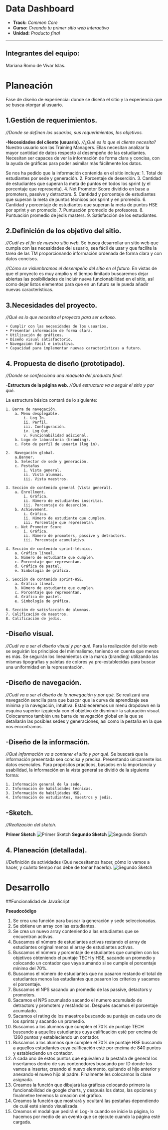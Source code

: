 # Data Dashboard

* **Track:** _Common Core_
* **Curso:** _Creando tu primer sitio web interactivo_
* **Unidad:** _Producto final_

***
## Integrantes del equipo:

Mariana Romo de Vivar Islas. 


# Planeación 
Fase de diseño de experiencia: donde se diseña el sitio y la experiencia que se busca otorgar al usuario.

## 1.Gestión de requerimientos.
*//Donde se definen los usuarios, sus requerimientos, los objetivos.*

**-Necesidades del cliente (usuario).**
*//¿Qué es lo que el cliente necesita?*
Nuestro usuario son las Training Managers. Ellas necesitan analizar la mayor cantidad de datos  respecto al desempeño de las estudiantes.  Necesitan ser capaces de ver la información de forma clara y concisa, con la ayuda de gráficas para poder asimilar más fácilmente los datos. 

Se nos ha pedido que la información contenida en el sitio incluya: 
	1. Total de estudiantes por sede y generación. 
	2. Porcentaje de deserción. 
	3. Cantidad de estudiantes que superan la meta de puntos en todos los sprint (y el porcentaje que representa).
	4. Net Promotor Score dividido en base a promoters, passive y detractors. 
	5. Cantidad y porcentaje de estudiantes que superan la meta de puntos técnicos por sprint y en promedio. 
	6. Cantidad y porcentaje de estudiantes que superan la meta de puntos HSE por sprint y en promedio. 
	7. Puntuación promedio de profesores.
	8. Puntuación promedio de jedis masters.
	9. Satisfacción de los estudiantes.
	
## 2.Definición de los objetivo del sitio.
*//Cuál es el fin de nuestro sitio web.*
Se busca desarrollar un sitio web que cumpla con las necesidades del usuario, sea fácil de usar y que facilite la tarea de las TM proporcionando información ordenada de forma clara y con datos concisos. 

*//Cómo se vislumbramos el desempeño del sitio en el futuro.*
En vistas de que el proyecto es muy amplio y el tiempo limitado buscaremos dejar abiertas las posibilidades de incluir nueva funcionabilidad en el sitio, así como dejar listos elementos para que en un futuro se le pueda añadir nuevas características.

## 3.Necesidades del proyecto.
*//Qué es lo que necesita el proyecto para ser exitoso.*

	• Cumplir con las necesidades de los usuarios. 
	• Presentar información de forma clara. 
	• Utilización de gráficos. 
	• Diseño visual satisfactorio. 
	• Navegación fácil e intuitiva. 
	• Capacidad para implementar nuevas características a futuro.

## 4. Propuesta de diseño (prototipado).
*//Donde se confecciona una maqueta del producto final.*

**-Estructura de la página web.**
*//Qué estructura va a seguir el sitio y por qué.*

La estructura básica contará de lo siguiente: 

	1. Barra de navegación. 
		a. Menu desplegable. 
			i. Log In. 
			ii. Perfil.
			iii. Configuración. 
			iv. Log Out. 
			v. Funcionabilidad adicional.
		b. Logo de laboratoria (branding). 
		c. Foto de perfil de usuario (log in).
		
	2.  Navegación global.
        a.Banner.
		b. Selector de sede y generación. 
		c. Pestañas 
			i. Vista general.
			ii. Vista alumnas. 
			iii. Vista maestros.
			
	3. Sección de contenido general (Vista general). 
		a. Enrollment. 
			i. Gráfica. 
			ii. Número de estudiantes inscritas.
			iii. Porcentaje de deserción. 
		b. Achievement. 
			i. Gráfica.
			ii. Número de estudiante que cumplen. 
			iii. Porcentaje que representan.
		c. Net Promoter Score
			i. Gráfica.
			ii. Número de promoters, passive y detractors.
			iii. Porcentaje acumulativo.
			
	4. Sección de contenido sprint-técnico.
		a. Gráfica líneal.
		b. Número de estudiante que cumplen. 
		c. Porcentaje que representan.
		d. Gráfica de pastel. 
		e. Simbología de gráfica.
		
	5. Sección de contenido sprint-HSE.
		a. Gráfica líneal.
		b. Número de estudiante que cumplen. 
		c. Porcentaje que representan.
		d. Gráfica de pastel. 
		e. Simbología de gráfica.
		
	6. Sección de satisfacción de alumnas.
	7. Calificación de maestros.
	8. Calificación de jedis. 
	

## -Diseño visual.
*//Cuál va a ser el diseño visual y por qué.*
Para la realización del sitio web se seguirán los principios del minimalismo, teniendo en cuenta que menos es más.  Se seguirán los lineamientos de la marca (branding) utilizando las mismas tipografías y paletas de colores ya pre-establecidas para buscar una uniformidad en la representación. 

## -Diseño de navegación.
*//Cuál va a ser el diseño de la navegación y por qué.*
Se realizará una navegación sencilla para que buscar que la curva de aprendizaje sea mínima y la navegación, intuitiva. Estableceremos un menú dropdown en la esquina superior izquierda con el objetivo de disminuir la saturación visual.  Colocaremos también una barra de navegación global en la que se detallarán las posibles sedes y generaciones, así como la pestaña en la que nos encontramos. 

## -Diseño de la información.
*//Qué información va a contener el sitio y por qué.*
Se buscará que la información presentada sea concisa y precisa. Presentando únicamente los datos esenciales. Para propósitos prácticos, basados en la importancia y usabilidad, la información en la vista general se dividió de la siguiente forma: 

	1. Información general de la sede. 
	2. Información de habilidades técnicas.
	3. Información de habilidades HSE.
	4. Información de estudiantes, maestros y jedis. 
	

## -Sketch.
*//Realización del sketch.*

**Primer Sketch**
![Primer Sketch](./assets/images/sketch.jpg)
**Segundo Sketch**
![Segundo Sketch](./assets/images/sketch2.jpg)


## 4. Planeación (detallada).
//Definición de actividades  (Qué necesitamos hacer, cómo lo vamos a hacer, y cuánto
tiempo nos debe de tomar hacerlo).
![Segundo Sketch](./assets/images/plan.png)


# Desarrollo 

##Funcionalidad de JavaScript 

**Pseudocódigo** 
1. Se crea una función para buscar la generación y sede seleccionadas. 
2. Se obtiene un array con las estudiantes. 
2. Se crea un nuevo array conteniendo a las estudiantes  que se encuentran activas. 
3. Buscamos el número de estudiantes activas restando el array de estudiantes original menos el array de estudiantes activas. 
4. Buscamos el número y porcentaje de estudiantes que cumplen con los objetivos obteniendo el puntaje TECH y HSE, sacando un promedio y colocando un contador que vaya sumando si se cumple el porcentaje mínimo del 70%.  
5. Buscamos el número de estudiantes que no pasaron restando el total de estudiantes menos las estudiantes que pasaron los criterios y sacamos el porcentaje. 
6. Buscamos el NPS sacando un promedio de las passive, detactors y promoters. 
7. Sacamos el NPS acumulado sacando el numero acumulado de detractors y promoters y restándolos. Después sacamos el porcentaje acumulado. 
8. Sacamos el rating de los maestros buscando su puntaje en cada uno de los sprints y sacando un promedio. 
9. Buscamos a los alumnos que cumplen el 70% de puntaje TECH buscando a aquellos estudiantes cuya calificación esté por encima de 1260 puntos y estableciendo un contador. 
10. Buscamos a los alumnos que cumplen el 70% de puntaje HSE buscando a aquellos estudiantes cuya calificación esté por encima de 840 puntos y estableciendo un contador. 
11. A cada uno de estos puntos que equivalen a la pestaña de general los insertamos dentro de sus contenedores buscando por ID donde los vamos a insertar, creando el nuevo elemento, quitando el hijo anterior y anexando el nuevo hijo al padre. Finalmente les colocamos la clase asignada. 
12. Creamos la función que dibujará las gráficas colocando primero la funcionabilidad de google charts, y después los datos, las opciones y finalmetne tenemos la creación del gráfico. 
13. Creamos la función que mostrará y ocultará las pestañas dependiendo de cuál esté siendo visualizada. 
14. Creamos el modal que pedirá el Log-In cuando se inicie la página, lo hacemos por medio de un evento que se ejecute cuando la página esté cargada. 
